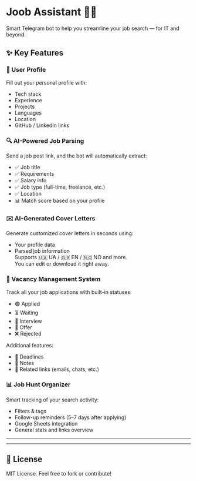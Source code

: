 # Joob Assistant 🤖💼  
Smart Telegram bot to help you streamline your job search — for IT and beyond.

## ✨ Key Features

### 👤 User Profile  
Fill out your personal profile with:
- Tech stack  
- Experience  
- Projects  
- Languages  
- Location  
- GitHub / LinkedIn links  

### 🔍 AI-Powered Job Parsing  
Send a job post link, and the bot will automatically extract:
- ✅ Job title  
- ✅ Requirements  
- ✅ Salary info  
- ✅ Job type (full-time, freelance, etc.)  
- ✅ Location  
- 📊 Match score based on your profile  

### ✉️ AI-Generated Cover Letters  
Generate customized cover letters in seconds using:
- Your profile data  
- Parsed job information  
Supports 🇺🇦 UA / 🇬🇧 EN / 🇳🇴 NO and more.  
You can edit or download it right away.

### 📂 Vacancy Management System  
Track all your job applications with built-in statuses:
- 🟢 Applied  
- ⏳ Waiting  
- 🎤 Interview  
- 📝 Offer  
- ❌ Rejected  

Additional features:
- 📅 Deadlines  
- 📝 Notes  
- 🔗 Related links (emails, chats, etc.)


### 📊 Job Hunt Organizer  
Smart tracking of your search activity:
- Filters & tags  
- Follow-up reminders (5–7 days after applying)  
- Google Sheets integration  
- General stats and links overview

---


---

## 📎 License
MIT License. Feel free to fork or contribute!